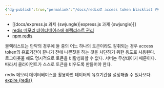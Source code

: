 ```yaml
---
{"dg-publish":true,"permalink":"/docs/redis로 access token blacklist 관리하기 {nodejs} {todo}/","title":"redis로 access token blacklist 관리하기 {nodejs} {todo}"}
---
```


- [[docs/express.js 과제 {swjungle}\|express.js 과제 {swjungle}]]
- [redis 메모리 데이터베이스에 블랙리스트 관리](https://velog.io/@boo105/Redis-%EB%A5%BC-%ED%86%B5%ED%95%9C-JWT-Blacklist-%EA%B5%AC%ED%98%84)
- [npm redis](https://www.npmjs.com/package/redis)

블랙리스트는 만약의 경우에 둘 중의 어느 하나의 토큰이라도 갈취되는 경우 access token의 유효기간이 끝나기 전에 나쁜짓을 하는 것을 차단하기 위한 용도로 사용된다. 로그아웃울 해도 명시적으로 토큰을 비활성화할 수 없다. 서버는 무상태이기 때문이다. 따라서 클라이언트가 스스로 토큰을 비우도록 만들어야 한다. 

redis 메모리 데이터베이스를 활용하면 데이터의 유효기간을 설정해줄 수 있나보다. [expire {redis}](https://redis.io/commands/expire/)
